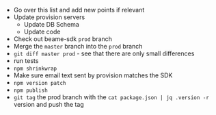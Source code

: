 * Go over this list and add new points if relevant
* Update provision servers
	* Update DB Schema
	* Update code
* Check out beame-sdk `prod` branch
* Merge the `master` branch into the `prod` branch
* `git diff master prod` - see that there are only small differences
* run tests
* `npm shrinkwrap`
* Make sure email text sent by provision matches the SDK
* `npm version patch`
* `npm publish`
* `git tag` the prod branch with the `cat package.json | jq .version -r` version and push the tag

